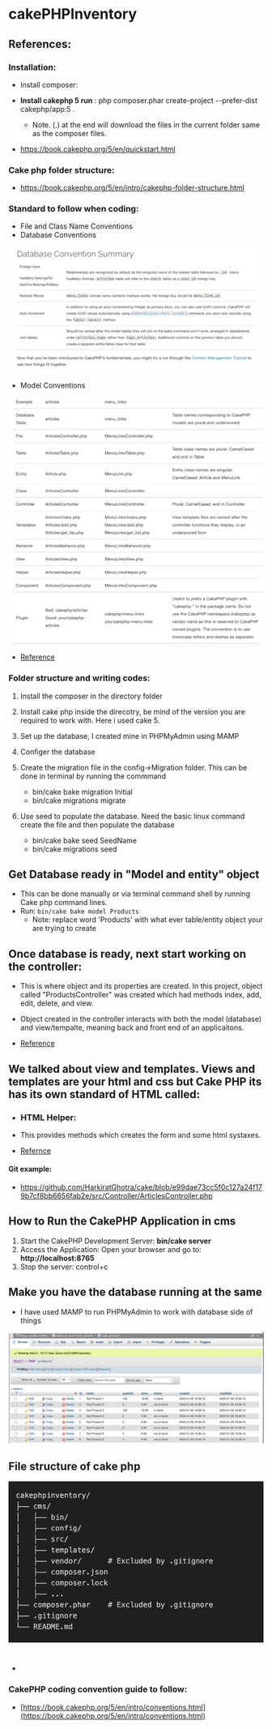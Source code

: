 # cakePHPInventory

## References:

### Installation: 

* Install composer: 

* **Install cakephp 5 run** : php composer.phar create-project --prefer-dist cakephp/app:5 . 
    - Note. (.) at the end will download the files in the current folder same as the composer files. 

* https://book.cakephp.org/5/en/quickstart.html

### Cake php folder structure:

* https://book.cakephp.org/5/en/intro/cakephp-folder-structure.html

### Standard to follow when coding:

* File and Class Name Conventions
* Database Conventions

![alt Text](git_img/db_convention.png)

* Model Conventions

![alt Text](image.png)

* [Reference](https://book.cakephp.org/5/en/intro/conventions.html)

### Folder structure and writing codes:

1. Install the composer in the directory folder 
2. Install cake php inside the direcotry, be mind of the version you are required to work with. Here i used cake 5.
3. Set up the database, I created mine in PHPMyAdmin using MAMP
3. Configer the database 
4. Create the migration file in the config->Migration folder. This can be done in terminal by running the commmand
    -  bin/cake bake migration Initial
    -  bin/cake migrations migrate

5. Use seed to populate the database. Need the basic linux command create the file and then populate the database
    - bin/cake bake seed SeedName
    - bin/cake migrations seed

## Get Database ready in "Model and entity" object

* This can be done manually or via terminal command shell by running Cake php command lines. 
* Run: ```bin/cake bake model Products ```
    - Note: replace word 'Products' with what ever table/entity object your are trying to create 

## Once database is ready, next start working on the controller: 

* This is where object and its properties are created. In this project, object called "ProductsController" was created which had methods index, add, edit, delete, and view. 
* Object created in the controller interacts with both the model (database) and view/tempalte, meaning back and front end of an applicaitons. 

* [Reference](https://book.cakephp.org/5/en/tutorials-and-examples/cms/articles-controller.html)

## We talked about view and templates. Views and templates are your html and css but Cake PHP its has its own standard of HTML called:

* ### HTML Helper: 
* This provides methods which creates the form and some html systaxes. 

* [Refernce](https://book.cakephp.org/5/en/views/helpers/html.html)

#### Git example: 

* https://github.com/HarkiratGhotra/cake/blob/e99dae73cc5f0c127a24f179b7cf8bb6656fab2e/src/Controller/ArticlesController.php

## How to Run the CakePHP Application in cms

1. Start the CakePHP Development Server: **bin/cake server** 
2. Access the Application: Open your browser and go to: **http://localhost:8765** 
3. Stop the server: control+c

## Make you have the database running at the same 

* I have used MAMP to run PHPMyAdmin to work with database side of things

![phpmyadmin image](/git_img/dbPhpAdmin.png)

## File structure of cake php

![Folder Structure](/git_img/fld_tree.png)

#

*

### CakePHP coding convention guide to follow:

 - [https://book.cakephp.org/5/en/intro/conventions.html](https://book.cakephp.org/5/en/intro/conventions.html)
